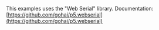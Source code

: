 This examples uses the "Web Serial" library.
Documentation:[https://github.com/gohai/p5.webserial](https://github.com/gohai/p5.webserial)

